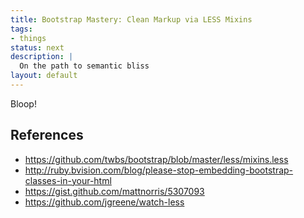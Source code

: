 ```yaml
---
title: Bootstrap Mastery: Clean Markup via LESS Mixins
tags:
- things
status: next
description: |
  On the path to semantic bliss
layout: default
---
```


Bloop!

## References

 - https://github.com/twbs/bootstrap/blob/master/less/mixins.less
 - http://ruby.bvision.com/blog/please-stop-embedding-bootstrap-classes-in-your-html
 - https://gist.github.com/mattnorris/5307093
 - https://github.com/jgreene/watch-less
